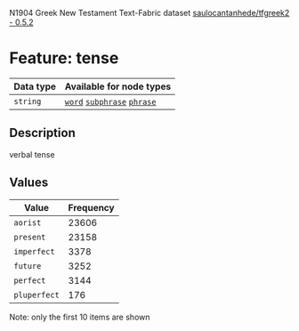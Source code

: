 <p>N1904 Greek New Testament Text-Fabric dataset <a href="https://github.com/saulocantanhede/tfgreek2">saulocantanhede/tfgreek2 - 0.5.2</a></p>

<h1>Feature: tense</h1>

<table>
<thead>
<tr>
  <th>Data type</th>
  <th>Available for node types</th>
</tr>
</thead>
<tbody>
<tr>
  <td><code>string</code></td>
  <td><A HREF="featurebynodetype.md#word"><code>word</code></A> <A HREF="featurebynodetype.md#subphrase"><code>subphrase</code></A> <A HREF="featurebynodetype.md#phrase"><code>phrase</code></A></td>
</tr>
</tbody>
</table>

<h2>Description</h2>

<p>verbal tense</p>

<h2>Values</h2>

<table>
<thead>
<tr>
  <th>Value</th>
  <th>Frequency</th>
</tr>
</thead>
<tbody>
<tr>
  <td><code>aorist</code></td>
  <td>23606</td>
</tr>
<tr>
  <td><code>present</code></td>
  <td>23158</td>
</tr>
<tr>
  <td><code>imperfect</code></td>
  <td>3378</td>
</tr>
<tr>
  <td><code>future</code></td>
  <td>3252</td>
</tr>
<tr>
  <td><code>perfect</code></td>
  <td>3144</td>
</tr>
<tr>
  <td><code>pluperfect</code></td>
  <td>176</td>
</tr>
</tbody>
</table>

<p>Note: only the first 10 items are shown</p>
